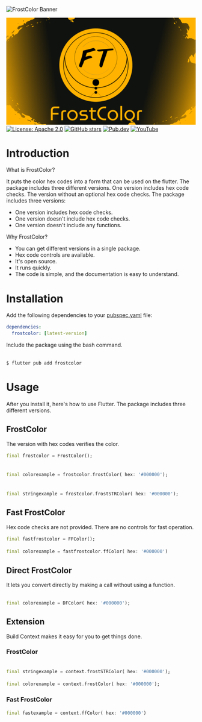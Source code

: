 
![FrostColor Banner](https://raw.githubusercontent.com/sinanuygun7/frostcolor/main/images/logo.png)

![Banner](images/banner.png)
[![License: Apache 2.0](https://img.shields.io/badge/License-Apache%202.0-blue.svg)](https://opensource.org/licenses/Apache-2.0)
[![GitHub stars](https://img.shields.io/github/stars/sinanuygun7/frostcolor?style=social)](https://github.com/sinanuygun7/frostcolor)
[![Pub.dev](https://img.shields.io/pub/v/frostcolor.svg)](https://pub.dev/packages/frostcolor)
[![YouTube](https://img.shields.io/badge/YouTube-Subscribe-red)](https://www.youtube.com/@frosTalonCode)

# Introduction

What is FrostColor?

It puts the color hex codes into a form that can be used on the flutter. The package includes three different versions.  One version includes hex code checks. The version without an optional hex code checks. The package includes three versions:

* One version includes hex code checks.
* One version doesn't include hex code checks.
* One version doesn't include any functions.

Why FrostColor?

* You can get different versions in a single package.
* Hex code controls are available.
* It's open source.
* It runs quickly.
* The code is simple, and the documentation is easy to understand.
  
# Installation

Add the following dependencies to your [pubspec.yaml](pubspec.yaml) file:

```yaml
dependencies:
  frostcolor: [latest-version]
```

Include the package using the bash command.

```bash

$ flutter pub add frostcolor

```

# Usage

After you install it, here's how to use Flutter. The package includes three different versions.

## FrostColor

The version with hex codes verifies the color.

```dart
final frostcolor = FrostColor();


final colorexample = frostcolor.frostColor( hex: '#000000');


final stringexample = frostcolor.frostSTRColor( hex: '#000000');
```

## Fast FrostColor

Hex code checks are not provided. There are no controls for fast operation.

```dart
final fastfrostcolor = FFColor();

final colorexample = fastfrostcolor.ffColor( hex: '#000000')

```

## Direct FrostColor

It lets you convert directly by making a call without using a function.

```dart

final colorexample = DFColor( hex: '#000000');

```

## Extension

Build Context makes it easy for you to get things done.

### FrostColor

```dart

final stringexample = context.frostSTRColor( hex: '#000000');

final colorexample = context.frostColor( hex: '#000000');
```

### Fast FrostColor

```dart
final fastexample = context.ffColor( hex: '#000000')

```
